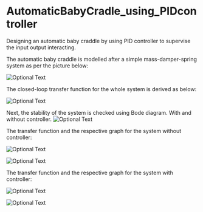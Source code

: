 # AutomaticBabyCradle_using_PIDcontroller
 Designing an automatic baby craddle by using PID controller to supervise the input output interacting.
 
 The automatic baby craddle is modelled after a simple mass-damper-spring system as per the picture below:
 
 
 ![Optional Text](../master/figures/SS1.png)
 
 
 The closed-loop transfer function for the whole system is derived as below:
 
 ![Optional Text](../master/figures/SS2.png)
 
 Next, the stability of the system is checked using Bode diagram. With and without controller.
 ![Optional Text](../master/figures/S1.jpg)
 
 The transfer function and the respective graph for the system without controller:
 
 ![Optional Text](../master/figures/S2.png)
 
 ![Optional Text](../master/figures/S3.png)
 
 The transfer function and the respective graph for the system with controller:
 
 ![Optional Text](../master/figures/S4.png)
 
 ![Optional Text](../master/figures/S5.png)
